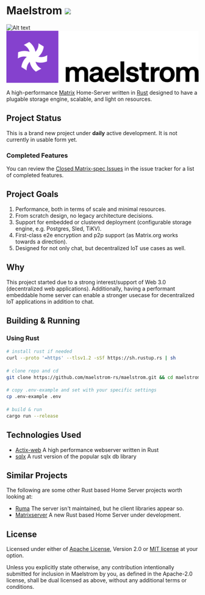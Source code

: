 # Maelstrom ![](https://github.com/maelstrom-rs/maelstrom/workflows/Build/badge.svg)

![Alt text](./github/logo-banner.svg)
<img src="./.github/logo-banner.svg">

A high-performance [Matrix](https://matrix.org) Home-Server written in [Rust](rust-lang.org) designed to have a plugable storage engine, scalable, and light on resources.

## Project Status

This is a brand new project under **daily** active development. It is not currently in usable form yet.

### Completed Features

You can review the [Closed Matrix-spec Issues](https://github.com/maelstrom-rs/maelstrom/issues?q=is%3Aissue+is%3Aclosed+sort%3Acreated-asc+label%3Amatrix-spec+) in the issue tracker for a list of completed features.

## Project Goals

1. Performance, both in terms of scale and minimal resources.
2. From scratch design, no legacy architecture decisions.
3. Support for embedded or clustered deployment (configurable storage engine, e.g. Postgres, Sled, TiKV).
4. First-class e2e encryption and p2p support (as Matrix.org works towards a direction).
5. Designed for not only chat, but decentralized IoT use cases as well.

## Why

This project started due to a strong interest/support of Web 3.0 (decentralized web applications). Additionally,
having a performant embeddable home server can enable a stronger usecase for decentralized IoT applications in addition to chat.

## Building & Running

### Using Rust

```bash
# install rust if needed
curl --proto '=https' --tlsv1.2 -sSf https://sh.rustup.rs | sh

# clone repo and cd
git clone https://github.com/maelstrom-rs/maelstrom.git && cd maelstrom

# copy .env-example and set with your specific settings
cp .env-example .env

# build & run
cargo run --release
```

## Technologies Used

- [Actix-web](https://actix.rs) A high performance webserver written in Rust
- [sqlx](https://github.com/launchbadge/sqlx) A rust version of the popular sqlx db library

## Similar Projects

The following are some other Rust based Home Server projects worth looking at:

- [Ruma](https://github.com/ruma) The server isn't maintained, but he client libraries appear so.
- [Matrixserver](https://git.koesters.xyz/timo/matrixserver) A new Rust based Home Server under development.

## License

Licensed under either of [Apache License](LICENSE-APACHE), Version
2.0 or [MIT license](LICENSE-MIT) at your option.

Unless you explicitly state otherwise, any contribution intentionally submitted
for inclusion in Maelstrom by you, as defined in the Apache-2.0 license, shall be
dual licensed as above, without any additional terms or conditions.
